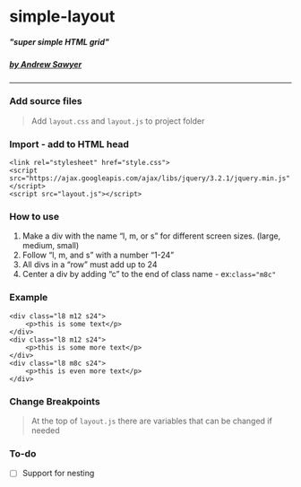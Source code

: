 # simple-layout
##### "super simple HTML grid"

##### [by Andrew Sawyer](http://andrewjsawyer.com)
---
### Add source files
> Add `layout.css` and `layout.js` to project folder

### Import - add to HTML head
```
<link rel="stylesheet" href="style.css">
<script src="https://ajax.googleapis.com/ajax/libs/jquery/3.2.1/jquery.min.js"</script>
<script src="layout.js"></script>
```

### How to use
1. Make a div with the name “l, m, or s” for different screen sizes. (large, medium, small)
2. Follow “l, m, and s” with a number “1-24”
3. All divs in a “row” must add up to 24
4. Center a div by adding “c” to the end of class name - ex:```class="m8c"```

### Example
```
<div class="l8 m12 s24">
    <p>this is some text</p>
</div>
<div class="l8 m12 s24">
    <p>this is some more text</p>
</div>
<div class="l8 m8c s24">
    <p>this is even more text</p>
</div>
 ```

### Change Breakpoints
 > At the top of `layout.js` there are variables that can be changed if needed

### To-do
- [ ] Support for nesting
